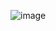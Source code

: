 ![image](https://github.com/iofirag/interview-israel-flag/assets/5690885/044b90d0-441e-4405-831d-9d3da5112335)

